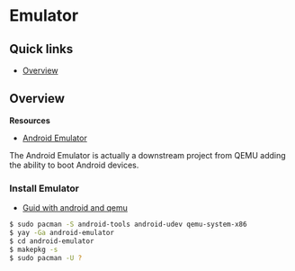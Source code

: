# Emulator

## Quick links
- [Overview](#overview)

## Overview
**Resources**
* [Android Emulator](https://android.googlesource.com/platform/external/qemu/+/2db80f7c1921a6f5d48b998378e3792e16c968a4/README.md)

The Android Emulator is actually a downstream project from QEMU adding the ability to boot Android 
devices.

### Install Emulator
* [Guid with android and qemu](https://help.clouding.io/hc/en-us/articles/4405454393756-How-to-virtualize-Android-with-QEMU-KVM)

```bash
$ sudo pacman -S android-tools android-udev qemu-system-x86
$ yay -Ga android-emulator
$ cd android-emulator
$ makepkg -s
$ sudo pacman -U ?
```

<!-- 
vim: ts=2:sw=2:sts=2
-->
